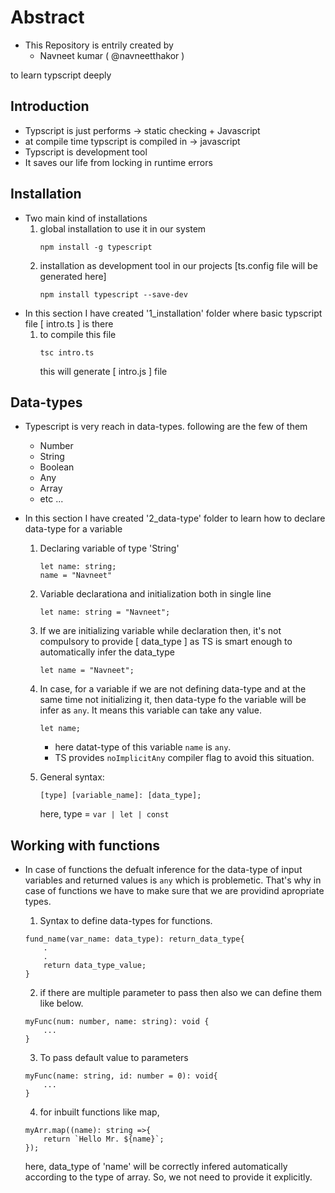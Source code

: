 # Abstract
- This Repository is entrily created by 
    - Navneet kumar ( @navneetthakor )

to learn typscript deeply

## Introduction

- Typscript is just performs ->  static checking + Javascript
- at compile time typscript is compiled in -> javascript
- Typscript is development tool
- It saves our life from locking in runtime errors
 

## Installation

- Two main kind of installations
    1. global installation to use it in our system
        ```
        npm install -g typescript
        ```
    2. installation as development tool in our projects [ts.config file will be generated here]
        ```
        npm install typescript --save-dev
        ```
- In this section I have created '1_installation' folder where basic typscript file [ intro.ts ] is there
    1.  to compile this file
        ```
        tsc intro.ts
        ```
        this will generate [ intro.js ] file 

## Data-types
- Typescript is very reach in data-types. following are the few of them
    - Number
    - String
    - Boolean
    - Any
    - Array
    - etc ...

- In this section I have created '2_data-type' folder to learn how to declare data-type for a variable
    1. Declaring variable of type 'String'
        ```
        let name: string;
        name = "Navneet"
        ```
    2. Variable declarationa and initialization both in single line
        ```
        let name: string = "Navneet";
        ```
    3. If we are initializing variable while declaration then, it's not compulsory to provide [ data_type ] as TS is smart enough to automatically infer the data_type
        ```
        let name = "Navneet";
        ```
    4. In case, for a variable if we are not defining data-type and at the same time not initializing it, then data-type fo the variable will be infer as ```any```. It means this variable can take any value.
        ```
        let name;
        ```
        - here datat-type of this variable ```name``` is ```any```.
        - TS provides ```noImplicitAny``` compiler flag to avoid this situation.

    5. General syntax:
        ```
        [type] [variable_name]: [data_type];
        ```
        here,
        type  = ```var | let | const ```

## Working with functions
- In case of functions the defualt inference for the data-type of input variables and returned values is ```any``` which is problemetic. That's why in case of functions we have to make sure that we are providind apropriate types.

    1. Syntax to define data-types for functions.
    ```
    fund_name(var_name: data_type): return_data_type{
        .
        .
        return data_type_value;
    }
    ```

    2. if there are multiple parameter to pass then also we can define them like below.
    ```
    myFunc(num: number, name: string): void {
        ...
    }
    ```

    3. To pass default value to parameters
    ```
    myFunc(name: string, id: number = 0): void{
        ...
    }
    ```

    4. for inbuilt functions like map,
    ```
    myArr.map((name): string =>{
        return `Hello Mr. ${name}`;
    });
    ```
    here, data_type of 'name' will be correctly infered automatically according to the type of array. So, we not need to provide it explicitly.







